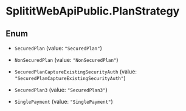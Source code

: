 # SplititWebApiPublic.PlanStrategy

## Enum


* `SecuredPlan` (value: `"SecuredPlan"`)

* `NonSecuredPlan` (value: `"NonSecuredPlan"`)

* `SecuredPlanCaptureExistingSecurityAuth` (value: `"SecuredPlanCaptureExistingSecurityAuth"`)

* `SecuredPlan3` (value: `"SecuredPlan3"`)

* `SinglePayment` (value: `"SinglePayment"`)


